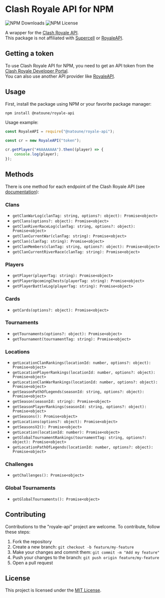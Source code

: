 # Clash Royale API for NPM

![NPM Downloads](https://img.shields.io/npm/dm/%40natoune%2Froyale-api)
![NPM License](https://img.shields.io/npm/l/%40natoune%2Froyale-api)

A wrapper for the [Clash Royale API](https://developer.clashroyale.com).  
This package is not affiliated with [Supercell](https://supercell.com/) or [RoyaleAPI](https://royaleapi.com/).

## Getting a token

To use Clash Royale API for NPM, you need to get an API token from the [Clash Royale Developer Portal](https://developer.clashroyale.com).  
You can also use another API provider like [RoyaleAPI](https://docs.royaleapi.com/).

## Usage

First, install the package using NPM or your favorite package manager:

```bash
npm install @natoune/royale-api
```

Usage example:

```javascript
const RoyaleAPI = require("@natoune/royale-api");

const cr = new RoyaleAPI("token");

cr.getPlayer("#AAAAAAAA").then((player) => {
	console.log(player);
});
```

## Methods

There is one method for each endpoint of the Clash Royale API (see [documentation](https://developer.clashroyale.com/#/documentation)):

### Clans

-   `getClanWarLog(clanTag: string, options?: object): Promise<object>`
-   `getClans(options?: object): Promise<object>`
-   `getClanRiverRaceLog(clanTag: string, options?: object): Promise<object>`
-   `getClanCurrentWar(clanTag: string): Promise<object>`
-   `getClan(clanTag: string): Promise<object>`
-   `getClanMembers(clanTag: string, options?: object): Promise<object>`
-   `getClanCurrentRiverRace(clanTag: string): Promise<object>`

### Players

-   `getPlayer(playerTag: string): Promise<object>`
-   `getPlayerUpcomingChests(playerTag: string): Promise<object>`
-   `getPlayerBattleLog(playerTag: string): Promise<object>`

### Cards

-   `getCards(options?: object): Promise<object>`

### Tournaments

-   `getTournaments(options?: object): Promise<object>`
-   `getTournament(tournamentTag: string): Promise<object>`

### Locations

-   `getLocationClanRankings(locationId: number, options?: object): Promise<object>`
-   `getLocationPlayerRankings(locationId: number, options?: object): Promise<object>`
-   `getLocationClanWarRankings(locationId: number, options?: object): Promise<object>`
-   `getSeasonPathOfLegends(seasonId: string, options?: object): Promise<object>`
-   `getSeason(seasonId: string): Promise<object>`
-   `getSeasonPlayerRankings(seasonId: string, options?: object): Promise<object>`
-   `getSeasons(): Promise<object>`
-   `getLocations(options?: object): Promise<object>`
-   `getSeasonsV2(): Promise<object>`
-   `getLocation(locationId: number): Promise<object>`
-   `getGlobalTournamentRankings(tournamentTag: string, options?: object): Promise<object>`
-   `getLocationPathOfLegends(locationId: number, options?: object): Promise<object>`

### Challenges

-   `getChallenges(): Promise<object>`

### Global Tournaments

-   `getGlobalTournaments(): Promise<object>`

## Contributing

Contributions to the "royale-api" project are welcome. To contribute, follow these steps:

1. Fork the repository
2. Create a new branch: `git checkout -b feature/my-feature`
3. Make your changes and commit them: `git commit -m "Add my feature"`
4. Push your changes to the branch: `git push origin feature/my-feature`
5. Open a pull request

## License

This project is licensed under the [MIT License](LICENSE.md).
